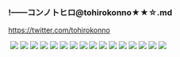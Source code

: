 ### !——コンノトヒロ@tohirokonno★★☆.md
https://twitter.com/tohirokonno

![]()
![](https://pbs.twimg.com/media/ECuo6DiUwAAiE9S?format=jpg&name=4096x4096)
![](https://pbs.twimg.com/media/ECuo6DhUwAE7Ex7?format=jpg&name=4096x4096)
![](https://pbs.twimg.com/media/ECuo6DjUcAAgPsp?format=jpg&name=4096x4096)
![](https://pbs.twimg.com/media/ECuo6DjUcAE5mGI?format=jpg&name=4096x4096)
![](https://pbs.twimg.com/media/EC0KK0aUcAAk12S?format=jpg&name=4096x4096)
![](https://pbs.twimg.com/media/D7pb8E1U8AAR0OU?format=jpg&name=4096x4096)
![](https://pbs.twimg.com/media/EB17scAU8AE_4GB?format=jpg&name=4096x4096)
![](https://pbs.twimg.com/media/ECJz-elUwAAPFdh?format=jpg&name=4096x4096)
![](https://pbs.twimg.com/media/EBmnNYcUcAAc3x3?format=jpg&name=4096x4096)
![](https://pbs.twimg.com/media/D-ZsvsLUYAAJEpg?format=jpg&name=4096x4096)
![](https://pbs.twimg.com/media/DzH6OEhV4AUJGeu?format=jpg&name=4096x4096)
![](https://pbs.twimg.com/media/EDWaXi4UEAYGWlc?format=jpg&name=4096x4096)
![](https://pbs.twimg.com/media/EDWaXj6U8AEdP8C?format=jpg&name=4096x4096)
![](https://pbs.twimg.com/media/DzH6RcTUYAEXpt9?format=jpg&name=4096x4096)
![](https://pbs.twimg.com/media/EAdDYZOUIAEIpKI?format=jpg&name=4096x4096)
![](https://pbs.twimg.com/media/EAdDYZNU4AE6Fr5?format=jpg&name=4096x4096)

